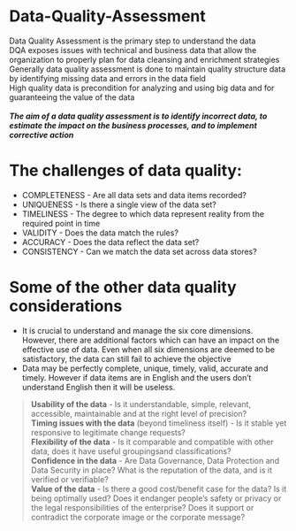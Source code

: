 # Data-Quality-Assessment
Data Quality Assessment is the primary step to understand the data </br>
DQA exposes issues with technical and business data that allow the organization to properly plan for data cleansing and enrichment strategies<br/>
Generally data quality assessment is done to maintain quality structure data by identifying missing data and errors in the data field</br>
High quality data is precondition for analyzing and using big data and for guaranteeing the value of the data<br/><br/>
***The aim of a data quality assessment is to identify incorrect data, to estimate the impact on the business processes, and to implement corrective action***

# The challenges of data quality:
  - COMPLETENESS - Are all data sets and data items recorded?
  - UNIQUENESS - Is there a single view of the data set?
  - TIMELINESS - The degree to which data represent reality from the required point in time
  - VALIDITY - Does the data match the rules?
  - ACCURACY  - Does the data reflect the data set?
  - CONSISTENCY  - Can we match the data set across data stores?
 
# Some of the other data quality considerations
  - It is crucial to understand and manage the six core dimensions. However, there are additional factors which can have an impact on the     effective use of data. Even when all six dimensions are deemed to be satisfactory, the data can still fail to achieve the objective
  - Data may be perfectly complete, unique, timely, valid, accurate and timely. However if data items are in English and the users don’t       understand English then it will be useless.
 
> **Usability of the data** - Is it understandable, simple, relevant, accessible, maintainable and at the right level of precision? <br/>
> **Timing issues with the data** (beyond timeliness itself) - Is it stable yet responsive to legitimate change requests?<br/>
> **Flexibility of the data** - Is it comparable and compatible with other data, does it have useful groupingsand classifications? <br/>
> **Confidence in the data** - Are Data Governance, Data Protection and Data Security in place? What is the reputation of the data, and is                                it verified or verifiable? <br/>
> **Value of the data** - Is there a good cost/benefit case for the data? Is it being optimally used?
                        Does it endanger people’s safety or privacy or the legal responsibilities of the enterprise?
                        Does it support or contradict the corporate image or the corporate message?<br/>
